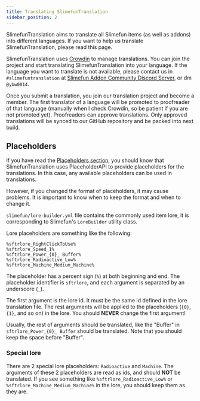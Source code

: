 ```yaml
---
title: Translating SlimefunTranslation
sidebar_position: 2
---
```


SlimefunTranslation aims to translate all Slimefun items (as well as addons) into different languages. If you want to help us translate SlimefunTranslation, please read this page.

SlimefunTranslation uses [Crowdin](https://crowdin.com/project/slimefuntranslation) to manage translations. You can join the project and start translating SlimefunTranslation into your language. If the language you want to translate is not available, please contact us in `#slimefuntranslation` at [Slimefun Addon Community Discord Server](https://discord.gg/SqD3gg5SAU), or dm `@ybw0014`.

Once you submit a translation, you join our translation project and become a member. The first translator of a language will be promoted to proofreader of that language (manually when I check Crowdin, so be patient if you are not promoted yet). Proofreaders can approve translations. Only approved translations will be synced to our GitHub repository and be packed into next build.

## Placeholders

If you have read the [Placeholders section](/slimefun-translation/usage/placeholders), you should know that SlimefunTranslation uses PlaceholderAPI to provide placeholders for the translations. In this case, any available placeholders can be used in translations.

However, if you changed the format of placeholders, it may cause problems. It is important to know when to keep the format and when to change it.

`slimefun/lore-builder.yml` file contains the commonly used item lore, it is corresponding to Slimefun's `LoreBuilder` utility class.

Lore placeholders are something like the following:

```text
%sftrlore_RightClickToUse%
%sftrlore_Speed_1%
%sftrlore_Power_{0}_ Buffer%
%sftrlore_Radioactive_Low%
%sftrlore_Machine_Medium_Machine%
```

The placeholder has a percent sign (`%`) at both beginning and end. The placeholder identifier is `sftrlore`, and each argument is separated by an underscore (`_`).

The first argument is the lore id. It must be the same id defined in the lore translation file. The rest arguments will be applied to the placeholders (`{0}`, `{1}`, and so on) in the lore. You should **NEVER** change the first argument!

Usually, the rest of arguments should be translated, like the "Buffer" in `sftrlore_Power_{0}_ Buffer` should be translated. Note that you should keep the space before "Buffer".

### Special lore

There are 2 special lore placeholders: `Radioactive` and `Machine`. The arguments of these 2 placeholders are read as ids, and should **NOT** be translated. If you see something like `%sftrlore_Radioactive_Low%` or `%sftrlore_Machine_Medium_Machine%` in the lore, you should keep them as they are.
